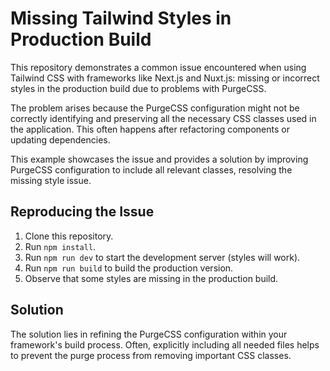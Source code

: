# Missing Tailwind Styles in Production Build

This repository demonstrates a common issue encountered when using Tailwind CSS with frameworks like Next.js and Nuxt.js: missing or incorrect styles in the production build due to problems with PurgeCSS.

The problem arises because the PurgeCSS configuration might not be correctly identifying and preserving all the necessary CSS classes used in the application.  This often happens after refactoring components or updating dependencies.

This example showcases the issue and provides a solution by improving PurgeCSS configuration to include all relevant classes, resolving the missing style issue.

## Reproducing the Issue

1. Clone this repository.
2. Run `npm install`.
3. Run `npm run dev` to start the development server (styles will work). 
4. Run `npm run build` to build the production version.
5. Observe that some styles are missing in the production build.

## Solution

The solution lies in refining the PurgeCSS configuration within your framework's build process. Often, explicitly including all needed files helps to prevent the purge process from removing important CSS classes.